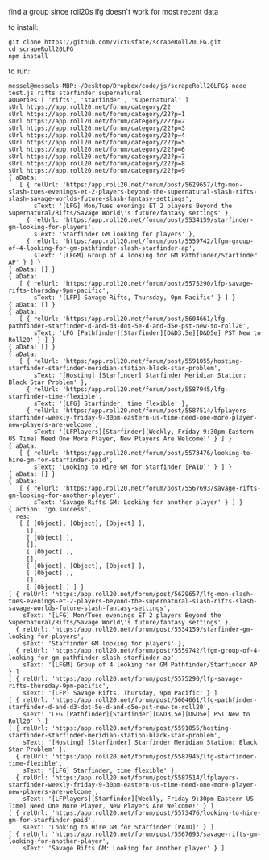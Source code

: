find a group since roll20s lfg doesn't work for most recent data

to install:

    git clone https://github.com/victusfate/scrapeRoll20LFG.git
    cd scrapeRoll20LFG
    npm install


to run:

    messel@messels-MBP:~/Desktop/Dropbox/code/js/scrapeRoll20LFG$ node test.js rifts starfinder supernatural
    aQueries [ 'rifts', 'starfinder', 'supernatural' ]
    sUrl https://app.roll20.net/forum/category/22
    sUrl https://app.roll20.net/forum/category/22?p=1
    sUrl https://app.roll20.net/forum/category/22?p=2
    sUrl https://app.roll20.net/forum/category/22?p=3
    sUrl https://app.roll20.net/forum/category/22?p=4
    sUrl https://app.roll20.net/forum/category/22?p=5
    sUrl https://app.roll20.net/forum/category/22?p=6
    sUrl https://app.roll20.net/forum/category/22?p=7
    sUrl https://app.roll20.net/forum/category/22?p=8
    sUrl https://app.roll20.net/forum/category/22?p=9
    { aData: 
       [ { relUrl: 'https:/app.roll20.net/forum/post/5629657/lfg-mon-slash-tues-evenings-et-2-players-beyond-the-supernatural-slash-rifts-slash-savage-worlds-future-slash-fantasy-settings',
           sText: '[LFG] Mon/Tues evenings ET 2 players Beyond the Supernatural/Rifts/Savage World\'s future/fantasy settings' },
         { relUrl: 'https:/app.roll20.net/forum/post/5534159/starfinder-gm-looking-for-players',
           sText: 'Starfinder GM looking for players' },
         { relUrl: 'https:/app.roll20.net/forum/post/5559742/lfgm-group-of-4-looking-for-gm-pathfinder-slash-starfinder-ap',
           sText: '[LFGM] Group of 4 looking for GM Pathfinder/Starfinder AP' } ] }
    { aData: [] }
    { aData: 
       [ { relUrl: 'https:/app.roll20.net/forum/post/5575290/lfp-savage-rifts-thursday-9pm-pacific',
           sText: '[LFP] Savage Rifts, Thursday, 9pm Pacific' } ] }
    { aData: [] }
    { aData: 
       [ { relUrl: 'https:/app.roll20.net/forum/post/5604661/lfg-pathfinder-starfinder-d-and-d3-dot-5e-d-and-d5e-pst-new-to-roll20',
           sText: 'LFG [Pathfinder][Starfinder][D&D3.5e][D&D5e] PST New to Roll20' } ] }
    { aData: [] }
    { aData: 
       [ { relUrl: 'https:/app.roll20.net/forum/post/5591055/hosting-starfinder-starfinder-meridian-station-black-star-problem',
           sText: '[Hosting] [Starfinder] Starfinder Meridian Station: Black Star Problem' },
         { relUrl: 'https:/app.roll20.net/forum/post/5587945/lfg-starfinder-time-flexible',
           sText: '[LFG] Starfinder, time flexible' },
         { relUrl: 'https:/app.roll20.net/forum/post/5587514/lfplayers-starfinder-weekly-friday-9-30pm-eastern-us-time-need-one-more-player-new-players-are-welcome',
           sText: '[LFPlayers][Starfinder][Weekly, Friday 9:30pm Eastern US Time] Need One More Player, New Players Are Welcome!' } ] }
    { aData: 
       [ { relUrl: 'https:/app.roll20.net/forum/post/5573476/looking-to-hire-gm-for-starfinder-paid',
           sText: 'Looking to Hire GM for Starfinder [PAID]' } ] }
    { aData: [] }
    { aData: 
       [ { relUrl: 'https:/app.roll20.net/forum/post/5567693/savage-rifts-gm-looking-for-another-player',
           sText: 'Savage Rifts GM: Looking for another player' } ] }
    { action: 'go.success',
      res: 
       [ [ [Object], [Object], [Object] ],
         [],
         [ [Object] ],
         [],
         [ [Object] ],
         [],
         [ [Object], [Object], [Object] ],
         [ [Object] ],
         [],
         [ [Object] ] ] }
    [ { relUrl: 'https:/app.roll20.net/forum/post/5629657/lfg-mon-slash-tues-evenings-et-2-players-beyond-the-supernatural-slash-rifts-slash-savage-worlds-future-slash-fantasy-settings',
        sText: '[LFG] Mon/Tues evenings ET 2 players Beyond the Supernatural/Rifts/Savage World\'s future/fantasy settings' },
      { relUrl: 'https:/app.roll20.net/forum/post/5534159/starfinder-gm-looking-for-players',
        sText: 'Starfinder GM looking for players' },
      { relUrl: 'https:/app.roll20.net/forum/post/5559742/lfgm-group-of-4-looking-for-gm-pathfinder-slash-starfinder-ap',
        sText: '[LFGM] Group of 4 looking for GM Pathfinder/Starfinder AP' } ]
    [ { relUrl: 'https:/app.roll20.net/forum/post/5575290/lfp-savage-rifts-thursday-9pm-pacific',
        sText: '[LFP] Savage Rifts, Thursday, 9pm Pacific' } ]
    [ { relUrl: 'https:/app.roll20.net/forum/post/5604661/lfg-pathfinder-starfinder-d-and-d3-dot-5e-d-and-d5e-pst-new-to-roll20',
        sText: 'LFG [Pathfinder][Starfinder][D&D3.5e][D&D5e] PST New to Roll20' } ]
    [ { relUrl: 'https:/app.roll20.net/forum/post/5591055/hosting-starfinder-starfinder-meridian-station-black-star-problem',
        sText: '[Hosting] [Starfinder] Starfinder Meridian Station: Black Star Problem' },
      { relUrl: 'https:/app.roll20.net/forum/post/5587945/lfg-starfinder-time-flexible',
        sText: '[LFG] Starfinder, time flexible' },
      { relUrl: 'https:/app.roll20.net/forum/post/5587514/lfplayers-starfinder-weekly-friday-9-30pm-eastern-us-time-need-one-more-player-new-players-are-welcome',
        sText: '[LFPlayers][Starfinder][Weekly, Friday 9:30pm Eastern US Time] Need One More Player, New Players Are Welcome!' } ]
    [ { relUrl: 'https:/app.roll20.net/forum/post/5573476/looking-to-hire-gm-for-starfinder-paid',
        sText: 'Looking to Hire GM for Starfinder [PAID]' } ]
    [ { relUrl: 'https:/app.roll20.net/forum/post/5567693/savage-rifts-gm-looking-for-another-player',
        sText: 'Savage Rifts GM: Looking for another player' } ]
    